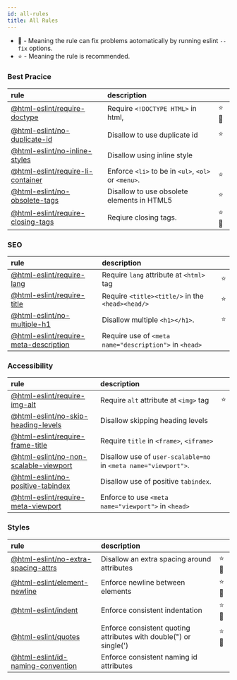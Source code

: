 ```yaml
---
id: all-rules
title: All Rules
---
```


- 🔧 - Meaning the rule can fix problems aotomatically by running eslint `--fix` options.
- ⭐ - Meaning the rule is recommended.

### Best Pracice

| rule                                                            | description                                         |      |
| :-------------------------------------------------------------- | :-------------------------------------------------- | :--- |
| [@html-eslint/require-doctype](rules/require-doctype)           | Require `<!DOCTYPE HTML>` in html,                  | ⭐🔧 |
| [@html-eslint/no-duplicate-id](rules/no-duplicate-id)           | Disallow to use duplicate id                        | ⭐   |
| [@html-eslint/no-inline-styles](rules/no-inline-styles)         | Disallow using inline style                         |      |
| [@html-eslint/require-li-container](rules/require-li-container) | Enforce `<li>` to be in `<ul>`, `<ol>` or `<menu>`. | ⭐   |
| [@html-eslint/no-obsolete-tags](rules/no-obsolete-tags)         | Disallow to use obsolete elements in HTML5          | ⭐   |
| [@html-eslint/require-closing-tags](rules/require-closing-tags) | Reqiure closing tags.                               | ⭐🔧 |

### SEO

| rule                                                                    | description                                            |     |
| :---------------------------------------------------------------------- | :----------------------------------------------------- | :-- |
| [@html-eslint/require-lang](rules/require-lang)                         | Require `lang` attribute at `<html>` tag               | ⭐  |
| [@html-eslint/require-title](rules/require-title)                       | Require `<title><title/>` in the `<head><head/>`       | ⭐  |
| [@html-eslint/no-multiple-h1](rules/no-multiple-h1)                     | Disallow multiple `<h1></h1>`.                         | ⭐  |
| [@html-eslint/require-meta-description](rules/require-meta-description) | Require use of `<meta name="description">` in `<head>` |     |

### Accessibility

| rule                                                                    | description                                                     |     |
| :---------------------------------------------------------------------- | :-------------------------------------------------------------- | :-- |
| [@html-eslint/require-img-alt](rules/require-img-alt)                   | Require `alt` attribute at `<img>` tag                          | ⭐  |
| [@html-eslint/no-skip-heading-levels](rules/no-skip-heading-levels)     | Disallow skipping heading levels                                |     |
| [@html-eslint/require-frame-title](rules/require-frame-title)           | Require `title` in `<frame>`, `<iframe>`                        |     |
| [@html-eslint/no-non-scalable-viewport](rules/no-non-scalable-viewport) | Disallow use of `user-scalable=no` in `<meta name="viewport">`. |     |
| [@html-eslint/no-positive-tabindex](rules/no-positive-tabindex)         | Disallow use of positive `tabindex`.                            |     |
| [@html-eslint/require-meta-viewport](rules/require-meta-viewport)       | Enforce to use `<meta name="viewport">` in `<head>`             |     |

### Styles

| rule                                                                | description                                                       |      |
| :------------------------------------------------------------------ | :---------------------------------------------------------------- | :--- |
| [@html-eslint/no-extra-spacing-attrs](rules/no-extra-spacing-attrs) | Disallow an extra spacing around attributes                       | ⭐🔧 |
| [@html-eslint/element-newline](rules/element-newline)               | Enforce newline between elements                                  | ⭐🔧 |
| [@html-eslint/indent](rules/indent)                                 | Enforce consistent indentation                                    | ⭐🔧 |
| [@html-eslint/quotes](rules/quotes)                                 | Enforce consistent quoting attributes with double(") or single(') | ⭐🔧 |
| [@html-eslint/id-naming-convention](rules/id-naming-convention)     | Enforce consistent naming id attributes                           |      |
